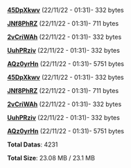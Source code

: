 [**45DpXkwv**](/data/45DpXkwv.txt) (22/11/22 - 01:31)- 332 bytes

[**JNf8PhRZ**](/data/JNf8PhRZ.txt) (22/11/22 - 01:31)- 711 bytes

[**2vCriWAh**](/data/2vCriWAh.txt) (22/11/22 - 01:31)- 332 bytes

[**UuhPRziv**](/data/UuhPRziv.txt) (22/11/22 - 01:31)- 332 bytes

[**AQz0yrHn**](/data/AQz0yrHn.txt) (22/11/22 - 01:31)- 5751 bytes

[**45DpXkwv**](/data/45DpXkwv.txt) (22/11/22 - 01:31)- 332 bytes

[**JNf8PhRZ**](/data/JNf8PhRZ.txt) (22/11/22 - 01:31)- 711 bytes

[**2vCriWAh**](/data/2vCriWAh.txt) (22/11/22 - 01:31)- 332 bytes

[**UuhPRziv**](/data/UuhPRziv.txt) (22/11/22 - 01:31)- 332 bytes

[**AQz0yrHn**](/data/AQz0yrHn.txt) (22/11/22 - 01:31)- 5751 bytes

**Total Datas**: 4231

**Total Size**: 23.08 MB / 23.1 MB